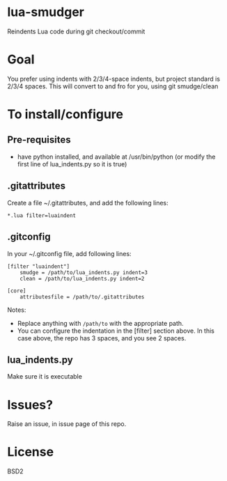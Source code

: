 # lua-smudger
Reindents Lua code during git checkout/commit

# Goal

You prefer using indents with 2/3/4-space indents, but project standard is 2/3/4 spaces.  This will convert to and fro for you, using git smudge/clean

# To install/configure

## Pre-requisites

* have python installed, and available at /usr/bin/python (or modify the first line of lua_indents.py so it is true)

## .gitattributes

Create a file ~/.gitattributes, and add the following lines:

```
*.lua filter=luaindent
```

## .gitconfig

In your ~/.gitconfig file, add following lines:

```
[filter "luaindent"]
	smudge = /path/to/lua_indents.py indent=3
	clean = /path/to/lua_indents.py indent=2

[core]
	attributesfile = /path/to/.gitattributes
```

Notes:
* Replace anything with `/path/to` with the appropriate path.
* You can configure the indentation in the [filter] section above.  In this case above, the repo has 3 spaces, and you see 2 spaces.

## lua_indents.py

Make sure it is executable

# Issues?

Raise an issue, in issue page of this repo.

# License

BSD2

